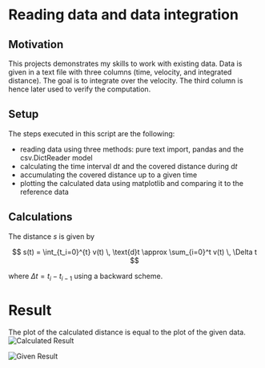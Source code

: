 # Reading data and data integration
## Motivation

This projects demonstrates my skills to work with existing data. Data is given in a text file with three columns (time, velocity, and integrated distance). The goal is to integrate over the velocity. The third column is hence later used to verify the computation. 
## Setup
The steps executed in this script are the following:
- reading data using three methods: pure text import, pandas and the csv.DictReader model
- calculating the time interval d$t$ and the covered distance during d$t$
- accumulating the covered distance up to a given time
- plotting the calculated data using matplotlib and comparing it to the reference data
## Calculations

The distance $s$ is given by

$$
s(t) = \int_{t_i=0}^{t} v(t) \, \text{d}t \approx \sum_{i=0}^t v(t) \, \Delta t
$$


where $\Delta t = t_i - t_{i-1}$ using a backward scheme. 



# Result
The plot of the calculated distance is equal to the plot of the given data.
![Calculated Result](calculated_distance-1.png)

![Given Result](givenData-1.png)
